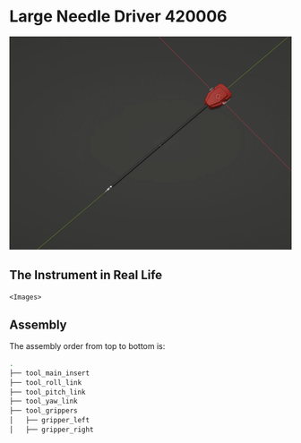 # Large Needle Driver 420006

<p align="center">
    <img src="README_media/blender_LND420006.gif">
</p>

## The Instrument in Real Life

`<Images>`

## Assembly

The assembly order from top to bottom is:

```bash
.
├── tool_main_insert
├── tool_roll_link
├── tool_pitch_link
├── tool_yaw_link
├── tool_grippers
│   ├── gripper_left 
│   ├── gripper_right
```